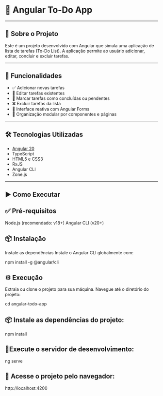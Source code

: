 # 📝 Angular To-Do App

---

## 📖 Sobre o Projeto

Este é um projeto desenvolvido com Angular que simula uma aplicação de lista de tarefas (To-Do List). A aplicação permite ao usuário adicionar, editar, concluir e excluir tarefas.

---

## 🎯 Funcionalidades

- ✅ Adicionar novas tarefas
- 📝 Editar tarefas existentes
- 🔄 Marcar tarefas como concluídas ou pendentes
- ❌ Excluir tarefas da lista
- 🧠 Interface reativa com Angular Forms
- 🧩 Organização modular por componentes e páginas

---

## 🛠️ Tecnologias Utilizadas

- [Angular 20](https://angular.io/)
- TypeScript
- HTML5 e CSS3
- RxJS
- Angular CLI
- Zone.js

---
## ▶️ Como Executar

## ✅ Pré-requisitos
Node.js (recomendado: v18+)
Angular CLI (v20+)

## 📦 Instalação
Instale as dependências
Instale o Angular CLI globalmente com:

  npm install -g @angular/cli

## ⚙️ Execução
Extraia ou clone o projeto para sua máquina.
Navegue até o diretório do projeto:

  cd angular-todo-app

## 📦 Instale as dependências do projeto:

  npm install

## 🔄Execute o servidor de desenvolvimento:

  ng serve

## 🚀 Acesse o projeto pelo navegador:
  
  http://localhost:4200
